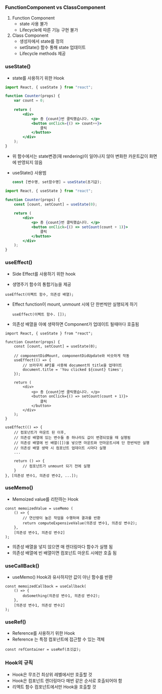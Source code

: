 ### FunctionComponent vs ClassComponent

1. Function Component
   - state 사용 불가
   - Lifecycle에 따른 기능 구현 불가
2. Class Component
   - 생성자에서 state를 정의
   - setState() 함수 통해 state 업데이트
   - Lifecycle methods 제공



### useState()

- state를 사용하기 위한 Hook

```jsx
import React, { useState } from "react";

function Counter(props) {
	var count = 0;
	
	return (
		<div>
			<p> 총 {count}번 클릭했습니다. </p>
			<button onClick={() => count++}>
				클릭
			</button>
		</div>
	);
}
```

- 위 함수에서는 state변경(재 rendering)이 일어나지 않아 변화한 카운트값이 화면에 반영되지 않음

- useState() 사용범

  ```jsx
  const [변수명, set함수명] = useState(초기값);
  ```

```jsx
import React, { useState } from "react";

function Counter(props) {
	const [count, setCount] = useState(0);
	
	return (
		<div>
			<p> 총 {count}번 클릭했습니다. </p>
			<button onClick={() => setCount(count + 1)}>
				클릭
			</button>
		</div>
	);
}
```



### useEffect()

- Side Effect를 사용하기 위한 hook

- 생명주기 함수의 통합기능을 제공

```
useEffect(이펙트 함수, 의존성 배열);
```

- Effect function이 mount, unmount 시에 단 한번씩만 실행되게 하기

  ```
  useEffect(이펙트 함수. []);
  ```

- 의존성 배열을 아예 생략하면 Component가 업데이트 될때마다 호출됨

```
import React, { useState } from "react";

function Counter(props) {
	const [count, setCount] = useState(0);
	
	// componentDidMount, componentDidUpdate와 비슷하게 작동
	useEffect(() => {
		// 브라우저 API를 사용해 document의 title을 업데이트
		document.title = 'You clicked ${count} times';
	});
	
	return (
		<div>
			<p> 총 {count}번 클릭했습니다. </p>
			<button onClick={() => setCount(count + 1)}>
				클릭
			</button>
		</div>
	);
}
```

```
useEffect(() => {
	// 컴포넌트가 마운트 된 이후,
	// 의존성 배열에 있는 변수들 중 하나라도 값이 변경되었을 때 실행됨
	// 의존성 배열에 빈 배열([])을 넣으면 마운트와 언마운트시에 단 한번씩만 실행
	// 의존성 배열 생략 시 컴포넌트 업데이트 시마다 실행
	...
	
	return () => {
		// 컴포넌트가 unmount 되기 전에 실행
	}
}, [의존성 변수1, 의존성 변수2, ...]);
```



### useMemo()

- Memoized value를 리턴하는 Hook

```
const memoizedValue = useMemo (
	() => {
		// 연산량이 높은 작업을 수행하여 결과를 반환
		return computeExpensiveValue(의존성 변수1, 의존성 변수2);
	},
	[의존성 변수1, 의존성 변수2]
);
```

- 의존성 배열을 넣지 않으면 매 렌더링마다 함수가 실행 됨
- 의존성 배열에 빈 배열이면 컴포넌트 마운트 시에만 호출 됨



### useCallBack()

- useMemo() Hook과 유사하지만 값이 아닌 함수를 반환

```
const memoizedCallback = useCallback(
	() => {
		doSomething(의존성 변수1, 의존성 변수2);
	},
	[의존성 변수1, 의존성 변수2]
);
```



### useRef()

- Reference를 사용하기 위한 Hook
- Reference 는 특정 컴포넌트에 접근할 수 있는 객체

```
const refContainer = useRef(초깃값);
```



### Hook의 규칙

- Hook은 무조건 최상위 레벨에서만 호출할 것
- Hook은 컴포넌트 렌더링마다 매번 같은 순서로 호출되어야 함
- 리액트 함수 컴포넌트에서만 Hook을 호출할 것